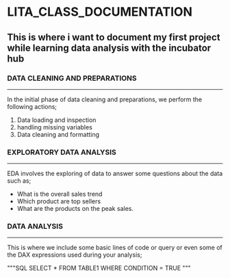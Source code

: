 # LITA_CLASS_DOCUMENTATION
This is where i want to document my first project while learning data analysis with the incubator hub
---
### DATA CLEANING AND PREPARATIONS
---
In the initial phase of data cleaning and preparations, we perform the following actions;
1. Data loading and inspection
2. handling missing variables
3. Data cleaning and formatting
   
### EXPLORATORY DATA ANALYSIS
---
EDA involves the exploring of data to answer some questions about the
data such as;
- What is the overall sales trend
- Which product are top sellers
- What are the products on the peak sales.
### DATA ANALYSIS
---
This is where we include some basic lines of code or query or even some of the DAX
expressions used during your analysis;


"""SQL
SELECT * FROM TABLE1
WHERE CONDITION = TRUE
"""
